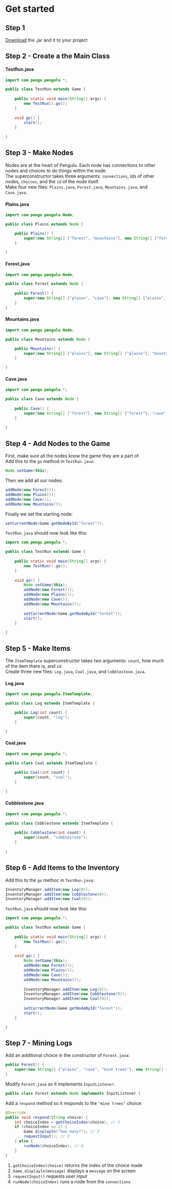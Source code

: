 # Get started
## Step 1
<a href="https://github.com/PenguRengu/Pengulu/releases/tag/1.0">Download</a> the .jar and it to your project
## Step 2 - Create a the Main Class
#### TestRun.java
```java
import com.pengu.pengulu.*;

public class TestRun extends Game {
	
	public static void main(String[] args) {
		new TestRun().go();
	}
	
	void go() {
		start();
	}
	
}
```
## Step 3 - Make Nodes
Nodes are at the heart of Pengulu. Each node has connections to other nodes and choices to do things within the node.<br>
The superconstructor takes three arguments: `connections`, ids of other nodes, `choices`, and the `id` of the node itself.<br>
Make four new files: `Plains.java`, `Forest.java`, `Mountains.java`, and `Cave.java`.
#### Plains.java
```java
import com.pengu.pengulu.Node;

public class Plains extends Node {

	public Plains() {
		super(new String[] {"forest", "mountains"}, new String[] {"forest", "mountains"}, "plains");
	}

}

```
#### Forest.java
```java
import com.pengu.pengulu.Node;

public class Forest extends Node {
	
	public Forest() {
		super(new String[] {"plains", "cave"}, new String[] {"plains", "cave"}, "forest");
	}
}

```
#### Mountains.java
```java
import com.pengu.pengulu.Node;

public class Mountains extends Node {

	public Mountains() {
		super(new String[] {"plains"}, new String[] {"plains"}, "mountains");
	}

}
```
#### Cave.java
```java
import com.pengu.pengulu.*;

public class Cave extends Node {
	
	public Cave() {
		super(new String[] {"forest"}, new String[] {"forest"}, "cave");
	}
	
}

```
## Step 4 - Add Nodes to the Game
First, make sure all the nodes know the game they are a part of.<br>
Add this to the `go` method in `TestRun.java`:
```java
Node.setGame(this);
```
Then we add all our nodes:
```java
addNode(new Forest());
addNode(new Plains());
addNode(new Cave());
addNode(new Mountains());
```
Finally we set the starting node:
```java
setCurrentNode(Game.getNodeById("forest"));
```
`TestRun.java` should now look like this:
```java
import com.pengu.pengulu.*;

public class TestRun extends Game {
	
	public static void main(String[] args) {
		new TestRun().go();
	}
	
	void go() {
		Node.setGame(this);
		addNode(new Forest());
		addNode(new Plains());
		addNode(new Cave());
		addNode(new Mountains());
		
		setCurrentNode(Game.getNodeById("forest"));
		start();
	}

}

```
## Step 5 - Make Items
The `ItemTemplate` superconstructor takes two arguments: `count`, how much of the item there is, and `id`.<br>
Create three new files: `Log.java`, `Coal.java`, and `Cobblestone.java`.
#### Log.java
```java
import com.pengu.pengulu.ItemTemplate;

public class Log extends ItemTemplate {

	public Log(int count) {
		super(count, "log");
	}

}
```
#### Coal.java
```java
import com.pengu.pengulu.*;

public class Coal extends ItemTemplate {
	
	public Coal(int count) {
		super(count, "coal");
	}
	
}
```
#### Cobblestone.java
```java
import com.pengu.pengulu.*;

public class Cobblestone extends ItemTemplate {
	
	public Cobblestone(int count) {
		super(count, "cobblestone");
	}
	
}
```
## Step 6 - Add Items to the Inventory
Add this to the `go` methoc in `TestRun.java`:
```java
InventoryManager.addItem(new Log(0));
InventoryManager.addItem(new Cobblestone(0));
InventoryManager.addItem(new Coal(0));
```
`TestRun.java` should now look like this:
```java
import com.pengu.pengulu.*;

public class TestRun extends Game {
	
	public static void main(String[] args) {
		new TestRun().go();
	}
	
	void go() {
		Node.setGame(this);
		addNode(new Forest());
		addNode(new Plains());
		addNode(new Cave());
		addNode(new Mountains());
		
		InventoryManager.addItem(new Log(0));
		InventoryManager.addItem(new Cobblestone(0));
		InventoryManager.addItem(new Coal(0));
		
		setCurrentNode(Game.getNodeById("forest"));
		start();
	}

}
```
## Step 7 - Mining Logs
Add an additional choice in the constructor of `Forest.java`:
```java
public Forest() {
	super(new String[] {"plains", "cave", "mine trees"}, new String[] {"plains", "cave"}, "forest");
}
```
Modify `Forest.java` so it implements `InputListener`:
```java
public class Forest extends Node implements InputListener {
```
Add a `respond` method so it responds to the `"mine trees"` choice:
```java
@Override
public void respond(String choice) {
	int choiceIndex = getChoiceIndex(choice); // 1
	if (choiceIndex == 2) {
		Game.displayln("how many?"); // 2
		requestInput(); // 3
	} else {
		runNode(choiceIndex); // 4
	}
}
```
1) `getChoiceIndex(choice)` returns the index of the choice made
2) `Game.displayln(message)` displays a `message` on the screen
3) `requestInput()` requests user input
4) `runNode(choiceIndex)` runs a node from the `connections`
